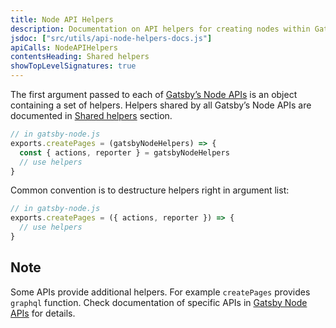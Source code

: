 ```yaml
---
title: Node API Helpers
description: Documentation on API helpers for creating nodes within Gatsby's GraphQL data layer
jsdoc: ["src/utils/api-node-helpers-docs.js"]
apiCalls: NodeAPIHelpers
contentsHeading: Shared helpers
showTopLevelSignatures: true
---
```


The first argument passed to each of [Gatsby’s Node APIs](/docs/node-apis/) is an object containing a set of helpers. Helpers shared by all Gatsby’s Node APIs are documented in [Shared helpers](#shared-helpers) section.

```javascript
// in gatsby-node.js
exports.createPages = (gatsbyNodeHelpers) => {
  const { actions, reporter } = gatsbyNodeHelpers
  // use helpers
}
```

Common convention is to destructure helpers right in argument list:

```javascript
// in gatsby-node.js
exports.createPages = ({ actions, reporter }) => {
  // use helpers
}
```

## Note

Some APIs provide additional helpers. For example `createPages` provides `graphql` function. Check documentation of specific APIs in [Gatsby Node APIs](/docs/node-apis/) for details.
